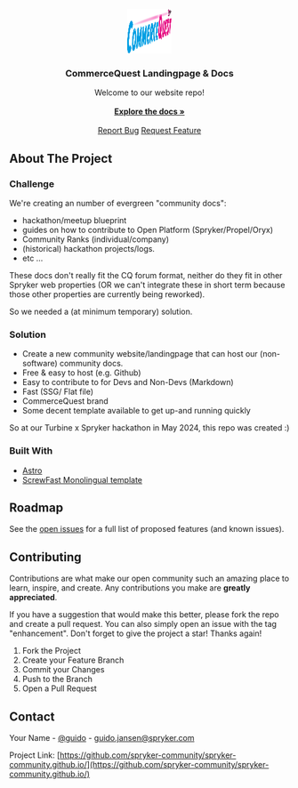                          
<br/>
<div align="center">
<a href="https://commercequest.space">
<img src="src/images/starlight/CQ_logo.svg" alt="CQ Logo" width="80" height="80">
</a>
<h3 align="center">CommerceQuest Landingpage & Docs</h3>
<p align="center">
Welcome to our website repo!
<br/>
<br/>
<a href="https://spryker-community.github.io/docs"><strong>Explore the docs »</strong></a>
<br/>
<br/>
<a href="#">Report Bug</a>
<a href="#">Request Feature</a>
</p>
</div>

 ## About The Project

### Challenge
We're creating an number of evergreen "community docs":
- hackathon/meetup blueprint
- guides on how to contribute to Open Platform (Spryker/Propel/Oryx)
- Community Ranks (individual/company)
- (historical) hackathon projects/logs.
- etc …

These docs don't really fit the CQ forum format, neither do they fit in other Spryker web properties
(OR we can't integrate these in short term because those other properties are currently being reworked).

So we needed a (at minimum temporary) solution.

### Solution

- Create a new community website/landingpage that can host our (non-software) community docs.
- Free & easy to host (e.g. Github)
- Easy to contribute to for Devs and Non-Devs (Markdown)
- Fast (SSG/ Flat file)
- CommerceQuest brand
- Some decent template available to get up-and running quickly

So at our Turbine x Spryker hackathon in May 2024, this repo was created :)

 ### Built With

- [Astro](https://astro.build)
- [ScrewFast Monolingual template](https://github.com/mearashadowfax/ScrewFast/tree/monolingual-site)

 ## Roadmap
See the [open issues](https://github.com/spryker-community/spryker-community.github.io/issues) for a full list of proposed features (and known issues).

 ## Contributing

Contributions are what make our open community such an amazing place to learn, inspire, and create. Any contributions you make are **greatly appreciated**.

If you have a suggestion that would make this better, please fork the repo and create a pull request. You can also simply open an issue with the tag "enhancement".
Don't forget to give the project a star! Thanks again!

1. Fork the Project
2. Create your Feature Branch
3. Commit your Changes
4. Push to the Branch
5. Open a Pull Request

 ## Contact

Your Name - [@guido](https://twitter.com/guido) - guido.jansen@spryker.com

Project Link: [https://github.com/spryker-community/spryker-community.github.io/](https://github.com/spryker-community/spryker-community.github.io/)
